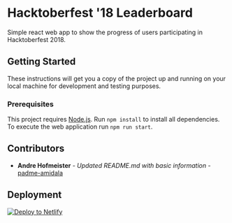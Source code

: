 # Hacktoberfest '18 Leaderboard

Simple react web app to show the progress of users participating in Hacktoberfest 2018.

## Getting Started

These instructions will get you a copy of the project up and running on your local machine for development and testing purposes.

### Prerequisites

This project requires [Node.js](https://github.com/nodejs/node). Run `npm install` to install all dependencies. To execute the web application run `npm run start`.

## Contributors

* **Andre Hofmeister** - *Updated README.md with basic information* - [padme-amidala](https://github.com/padme-amidala/)

## Deployment

[![Deploy to Netlify](https://www.netlify.com/img/deploy/button.svg)](https://app.netlify.com/start/deploy?repository=https://github.com/SovTech/hacktoberfest-leaderboard)
